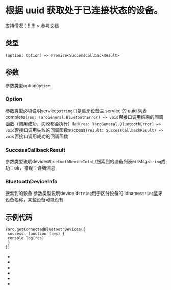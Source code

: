 # 根据 uuid 获取处于已连接状态的设备。
支持情况：!!!!!!
[> 参考文档
](https://developers.weixin.qq.com/miniprogram/dev/api/device/bluetooth/wx.getConnectedBluetoothDevices.html)
## 类型[​](getConnectedBluetoothDevices.html#类型)
```tsx
(option: Option) => Promise<SuccessCallbackResult>
```

## 参数[​](getConnectedBluetoothDevices.html#参数)
参数类型option`Option`
### Option[​](getConnectedBluetoothDevices.html#option)
参数类型必填说明services`string[]`是蓝牙设备主 service 的 uuid 列表complete`(res: TaroGeneral.BluetoothError) => void`否接口调用结束的回调函数（调用成功、失败都会执行）fail`(res: TaroGeneral.BluetoothError) => void`否接口调用失败的回调函数success`(result: SuccessCallbackResult) => void`否接口调用成功的回调函数
### SuccessCallbackResult[​](getConnectedBluetoothDevices.html#successcallbackresult)
参数类型说明devices`BluetoothDeviceInfo[]`搜索到的设备列表errMsg`string`成功：ok，错误：详细信息
### BluetoothDeviceInfo[​](getConnectedBluetoothDevices.html#bluetoothdeviceinfo)
搜索到的设备
参数类型说明deviceId`string`用于区分设备的 idname`string`蓝牙设备名称，某些设备可能没有
## 示例代码[​](getConnectedBluetoothDevices.html#示例代码)
```tsx
Taro.getConnectedBluetoothDevices({
 success: function (res) {
 console.log(res)
 }
})
```

- 
- 

- 
- 
- 

-
